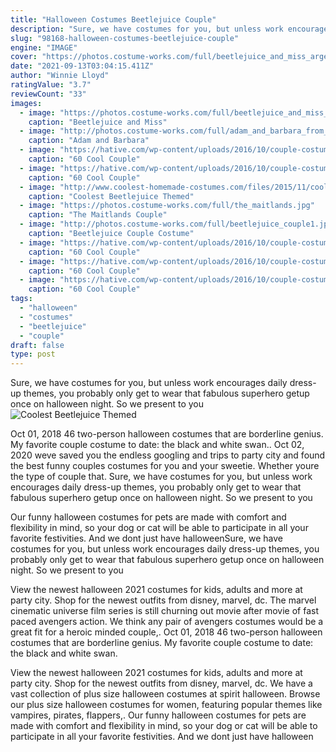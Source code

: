 ```yaml
---
title: "Halloween Costumes Beetlejuice Couple"
description: "Sure, we have costumes for you, but unless work encourages daily dress-up themes, you probably only get to wear that fabulous superhero getup once on halloween night. So we present to you"
slug: "98168-halloween-costumes-beetlejuice-couple"
engine: "IMAGE"
cover: "https://photos.costume-works.com/full/beetlejuice_and_miss_argentina1.jpg"
date: "2021-09-13T03:04:15.411Z"
author: "Winnie Lloyd"
ratingValue: "3.7"
reviewCount: "33"
images:
  - image: "https://photos.costume-works.com/full/beetlejuice_and_miss_argentina1.jpg"
    caption: "Beetlejuice and Miss"
  - image: "http://photos.costume-works.com/full/adam_and_barbara_from_beetlejuice1.jpg"
    caption: "Adam and Barbara"
  - image: "https://hative.com/wp-content/uploads/2016/10/couple-costumes/29-couple-costume-ideas-1.jpg"
    caption: "60 Cool Couple"
  - image: "https://hative.com/wp-content/uploads/2016/10/couple-costumes/26-couple-costume-ideas-1.jpg"
    caption: "60 Cool Couple"
  - image: "http://www.coolest-homemade-costumes.com/files/2015/11/coolest-beetlejuice-themed-costume-for-a-better-half-148364-532x800.jpg"
    caption: "Coolest Beetlejuice Themed"
  - image: "https://photos.costume-works.com/full/the_maitlands.jpg"
    caption: "The Maitlands Couple"
  - image: "http://photos.costume-works.com/full/beetlejuice_couple1.jpg"
    caption: "Beetlejuice Couple Costume"
  - image: "https://hative.com/wp-content/uploads/2016/10/couple-costumes/27-couple-costume-ideas-2.jpg"
    caption: "60 Cool Couple"
  - image: "https://hative.com/wp-content/uploads/2016/10/couple-costumes/53-couple-costume-ideas.jpg"
    caption: "60 Cool Couple"
  - image: "https://hative.com/wp-content/uploads/2016/10/couple-costumes/40-couple-costume-ideas.jpg"
    caption: "60 Cool Couple"
tags:
  - "halloween"
  - "costumes"
  - "beetlejuice"
  - "couple"
draft: false
type: post
---
```


Sure, we have costumes for you, but unless work encourages daily dress-up themes, you probably only get to wear that fabulous superhero getup once on halloween night. So we present to you
![Coolest Beetlejuice Themed](http://www.coolest-homemade-costumes.com/files/2015/11/coolest-beetlejuice-themed-costume-for-a-better-half-148364-532x800.jpg "Coolest Beetlejuice Themed")

Oct 01, 2018 46 two-person halloween costumes that are borderline genius.  My favorite couple costume to date: the black and white swan.. Oct 02, 2020 weve saved you the endless googling and trips to party city and found the best funny couples costumes for you and your sweetie. Whether youre the type of couple that. Sure, we have costumes for you, but unless work encourages daily dress-up themes, you probably only get to wear that fabulous superhero getup once on halloween night. So we present to you
<!--inArticleAds-->

<!--galleryOne-->

Our funny halloween costumes for pets are made with comfort and flexibility in mind, so your dog or cat will be able to participate in all your favorite festivities. And we dont just have halloweenSure, we have costumes for you, but unless work encourages daily dress-up themes, you probably only get to wear that fabulous superhero getup once on halloween night. So we present to you
<!--inArticleAds-->

<!--galleryTwo-->

View the newest halloween 2021 costumes for kids, adults and more at party city. Shop for the newest outfits from disney, marvel, dc. The marvel cinematic universe film series is still churning out movie after movie of fast paced avengers action. We think any pair of avengers costumes would be a great fit for a heroic minded couple,. Oct 01, 2018 46 two-person halloween costumes that are borderline genius.  My favorite couple costume to date: the black and white swan.
<!--galleryThree-->

View the newest halloween 2021 costumes for kids, adults and more at party city. Shop for the newest outfits from disney, marvel, dc. We have a vast collection of plus size halloween costumes at spirit halloween. Browse our plus size halloween costumes for women, featuring popular themes like vampires, pirates, flappers,. Our funny halloween costumes for pets are made with comfort and flexibility in mind, so your dog or cat will be able to participate in all your favorite festivities. And we dont just have halloween